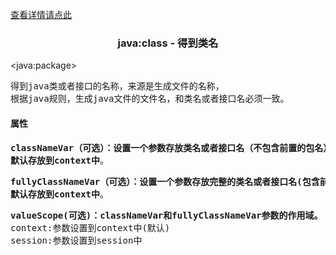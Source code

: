 <a href="head-tag-java.html">查看详情请点此</a>

### <div align="center">java:class - 得到类名</div> ###


&lt;java:package&gt;
<pre>
得到java类或者接口的名称，来源是生成文件的名称，
根据java规则，生成java文件的文件名，和类名或者接口名必须一致。
</pre>

#### 属性 ####

<pre>
<b>classNameVar（可选）：设置一个参数存放类名或者接口名（不包含前置的包名），
默认存放到context中</b>。
</pre>

<pre>
<b>fullyClassNameVar（可选）：设置一个参数存放完整的类名或者接口名(包含前置的包名)，
默认存放到context中</b>。
</pre>

<pre>
<b>valueScope(可选)：classNameVar和fullyClassNameVar参数的作用域。</b>
context:参数设置到context中(默认)
session:参数设置到session中
</pre>